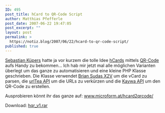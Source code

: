 ```yaml
---
ID: 495
post_title: hCard to QR-Code Script
author: Matthias Pfefferle
post_date: 2007-06-22 19:47:05
post_excerpt: ""
layout: post
permalink: >
  https://notiz.blog/2007/06/22/hcard-to-qr-code-script/
published: true
---
```

<a href="http://pixelsebi.com/2007-06-11/hcard-via-qr-code-via-vcard-to-phone/">Sebastian Küpers</a> hatte ja vor kurzem die tolle Idee <a href="http://microformats/wiki/hCard">hCards</a> mittels <a href="http://de.wikipedia.org/wiki/QR_Code">QR-Code</a> aufs Handy zu bekommen...
Ich hab mir jetzt mal alle möglichen Varianten überlegt um das ganze zu automatisieren und eine kleine PHP Klasse geschrieben. 
Die Klasse verwendet <a href="http://suda.co.uk/projects/X2V/">Brian Sudas X2V</a> um die vCard zu parsen, die <a href="http://urltea.com/api/">urlTea API</a> um die URLs zu verkürzen und die <a href="http://api.qrcode.kaywa.com/">Kaywa API</a> um den QR-Code zu erstellen.

Ausprobieren könnt ihr das ganze auf: <a href="http://www.microform.at/hcard2qrcode/">www.microform.at/hcard2qrcode/</a>

Download: <a href="http://www.microform.at/download/hqr_v1.rar">hqr_v1.rar</a>